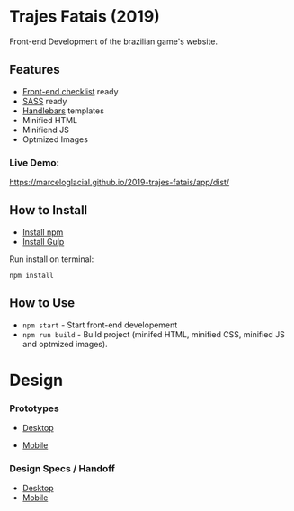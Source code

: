 # Trajes Fatais (2019)
Front-end Development of the brazilian game's website.

## Features
- <a href="https://github.com/thedaviddias/Front-End-Checklist">Front-end checklist</a> ready
- <a href="https://sass-lang.com/">SASS</a> ready
- <a href="https://handlebarsjs.com/">Handlebars</a> templates
- Minified HTML
- Minifiend JS
- Optmized Images


### Live Demo: 
https://marceloglacial.github.io/2019-trajes-fatais/app/dist/


## How to Install

- [Install npm](https://www.npmjs.com/get-npm)
- [Install Gulp](https://gulpjs.com)

Run install on terminal: 

```terminal
npm install 
```

## How to Use

- `npm start` - Start front-end developement
- `npm run build` - Build project (minifed HTML, minified CSS, minified JS and optmized images).

# Design 

### Prototypes

- <a href="https://xd.adobe.com/view/eb03a5a8-e414-47ec-48ce-e9da2e800acf-9d32/screen/2d8e3b3f-8f6f-40e2-90d9-e9d603a52666/Trajes-fatais-V3-1/?fullscreen">Desktop</a>

- <a href="https://xd.adobe.com/view/eb03a5a8-e414-47ec-48ce-e9da2e800acf-9d32/screen/2d8e3b3f-8f6f-40e2-90d9-e9d603a52666/Trajes-fatais-V3-1/?fullscreen">Mobile</a>


### Design Specs / Handoff

- <a href="https://xd.adobe.com/spec/30b63a57-ffbf-4cec-55f8-2f2ea0d8e9e3-4687/">Desktop</a>
- <a href="https://xd.adobe.com/spec/58896dae-06f4-45c4-7cd0-2ac3c6817191-2eb8/">Mobile</a>

